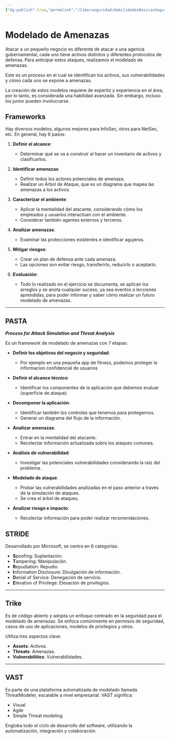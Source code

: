 ```yaml
---
{"dg-publish":true,"permalink":"/Ciberseguridad/HabilidadesBasicasSeguridad/Modelado de amenazas/"}
---
```


# Modelado de Amenazas

Atacar a un pequeño negocio es diferente de atacar a una agencia gubernamental, cada uno tiene activos distintos y diferentes protocolos de defensa. Para anticipar estos ataques, realizamos el modelado de amenazas.

Este es un proceso en el cual se identifican los activos, sus vulnerabilidades y cómo cada uno se expone a amenazas.

La creación de estos modelos requiere de expertiz y experiencia en el área, por lo tanto, es considerada una habilidad avanzada. Sin embargo, incluso los junior pueden involucrarse.

## Frameworks

Hay diversos modelos, algunos mejores para InfoSec, otros para NetSec, etc. En general, hay 6 pasos:

1. **Definir el alcance**:
   - Determinar qué se va a construir al hacer un inventario de activos y clasificarlos.

2. **Identificar amenazas**:
   - Definir todos los actores potenciales de amenaza.
   - Realizar un Árbol de Ataque, que es un diagrama que mapea las amenazas a los activos.

3. **Caracterizar el ambiente**:
   - Aplicar la mentalidad del atacante, considerando cómo los empleados y usuarios interactúan con el ambiente.
   - Considerar también agentes externos y terceros.

4. **Analizar amenazas**:
   - Examinar las protecciones existentes e identificar agujeros.

5. **Mitigar riesgos**:
   - Crear un plan de defensa ante cada amenaza.
   - Las opciones son evitar riesgo, transferirlo, reducirlo o aceptarlo.

6. **Evaluación**:
   - Todo lo realizado en el ejercicio se documenta, se aplican los arreglos y se anota cualquier suceso, ya sea eventos o lecciones aprendidas, para poder informar y saber cómo realizar un futuro modelado de amenazas.

---

## PASTA

***Process for Attack Simulation and Threat Analysis***

Es un framework de modelado de amenazas con 7 etapas:

- **Definir los objetivos del negocio y seguridad**:
  - Por ejemplo en una pequeña app de fitness, podemos proteger la informacion confidencial de usuarios

- **Definir el alcance técnico**:
  - Identificar los componentes de la aplicación que debemos evaluar (superficie de ataque).

- **Decomponer la aplicación**:
  - Identificar también los controles que tenemos para protegernos.
  - Generar un diagrama del flujo de la información.

- **Analizar amenazas**:
  - Entrar en la mentalidad del atacante.
  - Recolectar información actualizada sobre los ataques comunes.

- **Análisis de vulnerabilidad**:
  - Investigar las potenciales vulnerabilidades considerando la raíz del problema.

- **Modelado de ataque**:
  - Probar las vulnerabilidades analizadas en el paso anterior a través de la simulación de ataques.
  - Se crea el árbol de ataques.

- **Analizar riesgo e impacto**:
  - Recolectar información para poder realizar recomendaciones.

## STRIDE

Desarrollado por Microsoft, se centra en 6 categorías:

- **S**poofing: Suplantación.
- **T**ampering: Manipulación.
- **R**epudiation: Repudio.
- **I**nformation Disclosure: Divulgación de información.
- **D**enial of Service: Denegación de servicio.
- **E**levation of Privilege: Elevación de privilegios.

---

## Trike

Es de código abierto y adopta un enfoque centrado en la seguridad para el modelado de amenazas. Se enfoca comúnmente en permisos de seguridad, casos de uso de aplicaciones, modelos de privilegios y otros.

Utiliza tres aspectos clave:

- **Assets**: Activos.
- **Threats**: Amenazas.
- **Vulnerabilities**: Vulnerabilidades.

---

## VAST

Es parte de una plataforma automatizada de modelado llamada ThreatModeler, escalable a nivel empresarial. VAST significa:

- Visual
- Agile
- Simple Threat modeling.

Engloba todo el ciclo de desarrollo del software, utilizando la automatización, integración y colaboración.